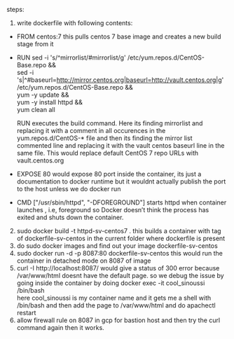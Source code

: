 steps:

1. write dockerfile with following contents:
  -  FROM  centos:7 
     this pulls centos 7 base image and creates a new build stage from it
  - RUN sed -i 's/^mirrorlist/#mirrorlist/g' /etc/yum.repos.d/CentOS-Base.repo && \
    sed -i 's|^#baseurl=http://mirror.centos.org|baseurl=http://vault.centos.org|g' /etc/yum.repos.d/CentOS-Base.repo && \
    yum -y update && \
    yum -y install httpd && \
    yum clean all
     
    RUN executes the build command. Here its finding  mirrorlist and replacing it with a comment in all occurences in the yum.repos.d/CentOS-* file
    and then its finding the mirror list commented line and replacing it with the vault centos baseurl line in the same file. 
    This would replace default CentOS 7 repo URLs with vault.centos.org 
  
  - EXPOSE 80  would expose 80 port inside the container, its just a documentation to docker runtime but it wouldnt actually publish the port to the host unless we do docker run 
  - CMD ["/usr/sbin/httpd", "-DFOREGROUND"]  starts httpd when container launches , i.e, foreground so Docker doesn’t think the process has exited and shuts down the container. 

2. sudo docker build -t httpd-sv-centos7 . 
   this builds a container with tag of dockerfile-sv-centos in the current folder where dockerfile is present
3. do sudo docker images and find out your image dockerfile-sv-centos
4. sudo docker run -d -p 8087:80 dockerfile-sv-centos
   this would run the container in detached mode on 8087 of image 
5. curl -I  http://localhost:8087/ would give a status of 300 error because /var/www/html doesnt have the default page. so we debug the issue by going inside the container by doing 
   docker exec -it cool_sinoussi /bin/bash  
   here cool_sinoussi is my container name and it gets me a shell with /bin/bash
   and then add the page to /var/www/html and do apachectl restart 
6. allow firewall rule on 8087 in gcp for bastion host and then try the curl command again then it works. 

